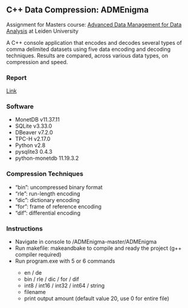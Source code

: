 ## C++ Data Compression: ADMEnigma
Assignment for Masters course: [Advanced Data Management for Data Analysis](https://studiegids.universiteitleiden.nl/courses/98778/advanced-data-management-for-data-analysis) at Leiden University

A C++ console application that encodes and decodes several types of comma delimited datasets using five data encoding and decoding techniques.
Results are compared, across various data types, on compression and speed.


### Report
[Link](https://drive.google.com/file/d/1ro8LUEryw1WXrX_beFdVzwrBFuKuVs_N/view?usp=sharing)




### Software
<ul>
<li>MonetDB v11.37.11</li>
<li>SQLite v3.33.0</li>
<li>DBeaver v7.2.0</li>
<li>TPC-H v2.17.0</li>
<li>Python v2.8</li>
<li>pysqlite3 0.4.3</li>
<li>python-monetdb 11.19.3.2
  </ul>
  
### Compression Techniques 
<ul>
<li>“bin”: uncompressed binary format </li>
<li>“rle”: run-length encoding</li>
<li>“dic”: dictionary encoding</li></li>
<li>“for”: frame of reference encoding</li>
<li>“dif”: differential encoding</li>
</ul>

### Instructions
<ul>
<li>Navigate in console to /ADMEnigma-master/ADMEnigma </li>
<li>Run makefile: makeandbake to compile and ready the project (g++ compiler required)  </li>
<li>Run program.exe with 5 or 6 commands </li>
  <ul>
<li>    en / de </li>
<li>bin / rle / dic / for / dif </li>
<li>int8 / int16 / int32 / int64 / string </li>
<li>filename  </li>
<li>print output amount (default value 20, use 0 for entire file) </li>
  </ul>
</ul>

